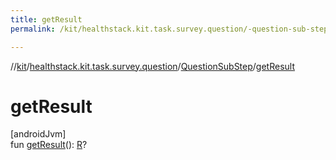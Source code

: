 ```yaml
---
title: getResult
permalink: /kit/healthstack.kit.task.survey.question/-question-sub-step/get-result.html

---
```

//[kit](../../../index.html)/[healthstack.kit.task.survey.question](../index.html)/[QuestionSubStep](index.html)/[getResult](get-result.html)



# getResult



[androidJvm]\
fun [getResult](get-result.html)(): [R](index.html)?




